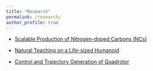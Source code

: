 ```yaml
---
title: "Research"
permalink: /research/
author_profile: true
---
```


* [Scalable Production of Nitrogen-doped Carbons (NCs)](https://Wenbin-Xu.github.io/research/nc)

* [Natural Teaching on a Life-sized Humanoid](https://Wenbin-Xu.github.io/research/humanoid)

* [Control and Trajectory Generation of Quadrotor](https://Wenbin-Xu.github.io/research/quadrotor)
